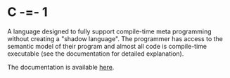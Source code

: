 ﻿# C -=- 1

A language designed to fully support compile-time meta programming without creating a "shadow language". The programmer has access to the semantic model of their program and almost all code is compile-time executable (see the documentation for detailed explanation).

The documentation is available [here](Docs/Documentation.md).
